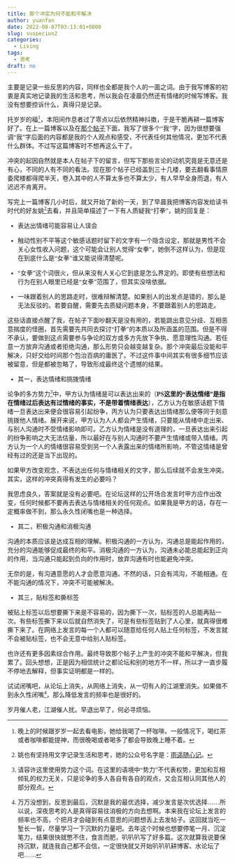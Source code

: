 ```yaml
---
title: 那个冲突为何不能和平解决
author: yuanfan
date: 2022-08-07T03:13:01+0800
slug: suspecion2
categories:
  - Living
tags:
  - 思考
draft: no
---
```


<font face="微软雅黑">主要是记录一些反思的内容，同样也全都是我个人的一面之词。由于我写博客的初衷是真实地记录我的生活和思考，所以我会在凌晨仍然还有情绪的时候写博客。我没有想要控诉什么，真得只是记录。

<!--more-->

托岁岁的福[^1]，本阳间作息者过了零点以后依然精神抖擞，于是干脆再耕一篇博客好了。在上一篇博客以及在[那个帖子](https://d.cosx.org/d/423389-tan-suo-shu-ju-shi-fa-xian-mou-ge-zhi-biao-de-bian-dong-qu-shi-chao-chu-chang-li-hou-xu-ying-ru-he-ji-xu-fen-xi)下面，我写了很多个“我”字，因为很想要强调“我”字后面的内容都是我的个人观点和感受，不代表任何其他情况，更加不代表什么群体。不过写这篇博客时不想再这么干了。

冲突的起因自然就是本人在帖子下的留言，但写下那些言论的动机究竟是无意还是有心，不同的人有不同的看法。现在那个帖子已经盖到三十几楼，要去翻看事情原委爬楼都得爬半天，卷入其中的人不算太多也不算太少，有人早早全身而退，有人迟迟不肯离开。

写完上一篇博客几小时后，就又开始了新的一天，到了早晨我把博客内容发给读书时代的好友姚[^2]去看，并且简单描述了一下有人质疑我“打拳”，姚的回复是：

+ 表达出情绪可能容易让人误会

+ 触动性别不平等这个敏感话题时留下的文字有一个隐含设定，那就是男性不会关心女性收入问题，这个可能会让别人觉得“女拳”，她倒不这样认为，但是现在到底什么是“女拳”谁又能说得清楚呢。

+ “女拳”这个词很火，但从来没有人关心它到底是怎么界定的。即使有些想法和行为在别人眼里已经是“女拳”范围了，但其实没啥依据。

+ 一味跟着别人的思路走时，很难辩解清楚。如果别人的出发点是错的，那么是无法反驳的。若要自醒，需要先去质疑问题本身，不要跟着别人的思路走。

这些话直接点醒了我，在帖子下面吵翻天是没有用的，若能跳出意见分歧、互相恶意揣度的怪圈，首先需要先共同去探讨“打拳”的本质以及所涵盖的范围。但是不得不承认，要做到这点需要参与争论的双方或多方先放下争执、愿意理性沟通。若任意一方放弃沟通或者拒绝沟通，那么形势只会越变越复杂。那个冲突最后没能和平解决，只好交给时间那个包治百病的庸医了。不过这件事中间其实有很多细节应该被留意，但是都被忽略了，导致形成最终这个遗憾的结果。

+ 其一，表达情绪和挑拨情绪

论争的多方势力[^3]中，甲方认为情绪是可以表达出来的（**PS这里的“表达情绪”是指在情绪过后表达有过情绪的事实，不是带着情绪表达**），乙方认为在敏感话题下情绪一旦表达出来便会很容易引起纷争，丙方认为只要表达出情绪那么便等同于刻意挑拨他人情绪。展开来说，甲方认为人人都会产生情绪，只要能从情绪中走出来、与别人沟通时不受情绪影响即可。乙方认为情绪是没有道理的，一旦表达出来引起的纷争影响之大无法估量，所以最好在与别人沟通时不要产生情绪或带入情绪。丙方认为一个人的情绪很容易受到另一个人表露出来的情绪所影响，不管这情绪是曾经有过的还是当下出现的。

如果甲方改变观念，不表达出任何与情绪相关的文字，那么后续就不会发生冲突。其实，这样的冲突真得有发生的必要吗？

我思虑良久，答案就是没有必要吧。在论坛这样的公开场合发言时甲方应作出改变，任何时候都不要再去表达与情绪相关的任何观点。如果我是甲方的话，存在一定概率做不到，那么永久性闭嘴也是一种选择。

+ 其二，积极沟通和消极沟通

沟通的本质应该是达成互相的理解。积极沟通的一方认为，沟通总是能起作用的，充分的沟通能够促成最终的和平。消极沟通的一方认为，沟通未必能总能起到正向的作用，当沟通只能起到负向的作用时，放弃沟通有时也能避免冲突。

无奈的是，有沟通意愿的人才会愿意沟通。不然的话，只会有鸿沟，不能相通。在不能沟通的情况下，冲突不可能被解决。

+ 其三，贴标签和撕标签

被贴上标签以后想要撕下来是不容易的，因为撕下一次，贴标签的人总能再贴一次。有些标签撕下来以后就自然消失了，可是有些标签贴到了人心里，就真得很难撕下来了。在网络上发言的每一个人都可以随意给任何人贴上任何标签，不发言就不会被贴标签，也不会无意中给别人贴标签。

也许还有更多因素综合作用。最终导致那个帖子上产生的冲突不能和平解决，但我累了。回头想想，正是因为相信统计之都论坛和别的地方不一样，所以才一直步履不停地去解释，但事实证明都是一样的。

试试闭嘴吧，从论坛上消失，从网络上消失，从一切有人的江湖里消失。如果做不到永久性闭嘴[^4]，那么降低发言的频率也是很好的。

岁月催人老，江湖催人扰。早退出早了，何必寻烦恼。

[^1]:晚上的时候跟岁岁一起去看电影，她给我喝了一杯咖啡。一般情况下，喝红茶或者咖啡都能提神，而很晚喝或者喝多了都会导致晚上睡不着。

[^2]:姚也有坚持用文字记录生活和思考，她的公众号名字是：[雨遥随心记](https://mp.weixin.qq.com/s/m7hrXesI3WYe8df9ws9RTA)。

[^3]:请容许这里使用势力这个词。在这里的语境中“势力”不代表权势，更加和互相倾轧的权力无关，只是论争的多人各自有各自的观点，又会互相认同其他人的部分观点。

[^4]:万万没想到，反思到最后，沉默是我的最优选择，减少发言是次优选择……所以说，深夜思考的人是真得容易往消极的方向去想啊。本来我在论坛上发言的频率也不高，个把月才会碰到有点意思的问题想丢上去发帖子。这回就当吃一堑长一智，尽量学习一下沉默的力量吧。去年这个时候也想要停笔一月、沉淀笔力，结果很快就憋不住，食言而肥，叭叭叭写了好多篇。这次就算我说要保持沉默，就连我自己都不会信，一定很快就又开始叭叭叭耕博客、水论坛了吧……

